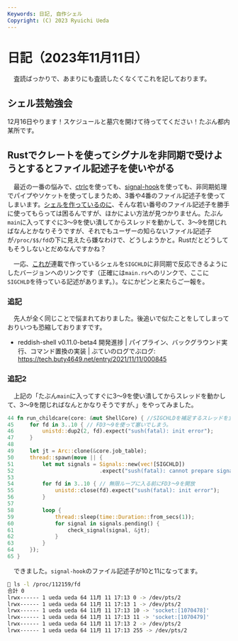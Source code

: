 ```yaml
---
Keywords: 日記, 自作シェル
Copyright: (C) 2023 Ryuichi Ueda
---
```


# 日記（2023年11月11日）

　査読ばっかりで、あまりにも査読したくなくてこれを記しております。

## シェル芸勉強会

12月16日やります！スケジュールと墓穴を開けて待っててください！たぶん都内某所です。

## Rustでクレートを使ってシグナルを非同期で受けようとするとファイル記述子を使いやがる

　最近の一番の悩みで、[ctrlc](https://crates.io/crates/ctrlc)を使っても、[signal-hook](https://crates.io/crates/signal-hook)を使っても、非同期処理でパイプやソケットを使ってしまうため、3番や4番のファイル記述子を使ってしまいます。[シェルを作っているのに](/page=sd_rusty_bash)、そんな若い番号のファイル記述子を勝手に使ってもらっては困るんですが、ほかによい方法が見つかりません。たぶん`main`に入ってすぐに3〜9を使い潰してからスレッドを動かして、3〜9を閉じればなんとかなりそうですが、それでもユーザーの知らないファイル記述子が`/proc/$$/fd`の下に見えたら嫌なわけで、どうしようかと。Rustだとどうしてもそうしないとだめなんですかね？

　一応、[これが](https://github.com/shellgei/rusty_bash/blob/sd/202405_async/src/main.rs)連載で作っているシェルを`SIGCHLD`に非同期で反応できるようにしたバージョンへのリンクです（正確には`main.rs`へのリンクで、ここに`SIGCHLD`を待っている記述があります。）。なにかピンと来たらご一報を。

### 追記

　先人が全く同じことで悩まれておりました。後追いで似たことをしてしまっておりいつも恐縮しておりますです。

* reddish-shell v0.11.0-beta4 開発進捗 | パイプライン、バックグラウンド実行、コマンド置換の実装 | ぶていのログでぶログ: https://tech.buty4649.net/entry/2021/11/11/000845

### 追記2

　上記の「たぶん`main`に入ってすぐに3〜9を使い潰してからスレッドを動かして、3〜9を閉じればなんとかなりそうですが、」をやってみました。

```rust
44 fn run_childcare(core: &mut ShellCore) { //SIGCHLDを補足するスレッドを立ち上げる関数
45     for fd in 3..10 { // FD3〜9を使って塞いでしまう。
46         unistd::dup2(2, fd).expect("sush(fatal): init error");
47     }
48
49     let jt = Arc::clone(&core.job_table);
50     thread::spawn(move || {
51         let mut signals = Signals::new(vec![SIGCHLD])
52                           .expect("sush(fatal): cannot prepare signal data");
53
54         for fd in 3..10 { // 無限ループに入る前にFD3〜9を開放
55             unistd::close(fd).expect("sush(fatal): init error");
56         }
57
58         loop {
59             thread::sleep(time::Duration::from_secs(1));
60             for signal in signals.pending() {
61                 check_signal(signal, &jt);
62             }
63         }
64     });
65 }
```


　できました。`signal-hook`のファイル記述子が10と11になってます。

```bash
🍣 ls -l /proc/112159/fd
合計 0
lrwx------ 1 ueda ueda 64 11月 11 17:13 0 -> /dev/pts/2
lrwx------ 1 ueda ueda 64 11月 11 17:13 1 -> /dev/pts/2
lrwx------ 1 ueda ueda 64 11月 11 17:13 10 -> 'socket:[1070478]'
lrwx------ 1 ueda ueda 64 11月 11 17:13 11 -> 'socket:[1070479]'
lrwx------ 1 ueda ueda 64 11月 11 17:13 2 -> /dev/pts/2
lrwx------ 1 ueda ueda 64 11月 11 17:13 255 -> /dev/pts/2
```


